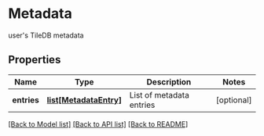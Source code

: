 # Metadata

user's TileDB metadata
## Properties
Name | Type | Description | Notes
------------ | ------------- | ------------- | -------------
**entries** | [**list[MetadataEntry]**](MetadataEntry.md) | List of metadata entries | [optional] 

[[Back to Model list]](../README.md#documentation-for-models) [[Back to API list]](../README.md#documentation-for-api-endpoints) [[Back to README]](../README.md)


